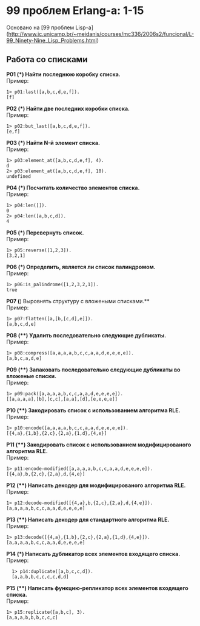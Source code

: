 99 проблем Erlang-а: 1-15
=================

Основано на [99 проблем Lisp-а] 
(http://www.ic.unicamp.br/~meidanis/courses/mc336/2006s2/funcional/L-99_Ninety-Nine_Lisp_Problems.html)

Работа со списками
-----------------

**P01 (*) Найти последнюю коробку списка.**  
Пример:

    1> p01:last([a,b,c,d,e,f]).
    [f]


**P02 (*) Найти две последних коробки списка.**  
Пример:

    1> p02:but_last([a,b,c,d,e,f]).
    [e,f]

**P03 (*) Найти N-й элемент списка.**  
Пример:

    1> p03:element_at([a,b,c,d,e,f], 4).
    d
    2> p03:element_at([a,b,c,d,e,f], 10).
    undefined

**P04 (*) Посчитать количество элементов списка.**  
Пример:

    1> p04:len([]).
    0
    2> p04:len([a,b,c,d]).
    4

**P05 (*) Перевернуть список.**  
Пример:

    1> p05:reverse([1,2,3]).
    [3,2,1]

**P06 (*) Определить, является ли список палиндромом.**  
Пример:

    1> p06:is_palindrome([1,2,3,2,1]).
    true

**P07 (**) Выровнять структуру с вложеными списками.**  
Пример:

    1> p07:flatten([a,[b,[c,d],e]]).
    [a,b,c,d,e]

__P08 (**) Удалить последовательно следующие дубликаты.__  
Пример:

    1> p08:compress([a,a,a,a,b,c,c,a,a,d,e,e,e,e]).
    [a,b,c,a,d,e]

__P09 (**) Запаковать последовательно следующие дубликаты во вложеные списки.__  
Пример:

    1> p09:pack([a,a,a,a,b,c,c,a,a,d,e,e,e,e]).
    [[a,a,a,a],[b],[c,c],[a,a],[d],[e,e,e,e]]

__P10 (**) Закодировать список с использованием алгоритма RLE.__  
Пример:

    1> p10:encode([a,a,a,a,b,c,c,a,a,d,e,e,e,e]).
    [{4,a},{1,b},{2,c},{2,a},{1,d},{4,e}]


__P11 (**) Закодировать список с использованием модифицированого алгоритма RLE.__  
Пример:

    1> p11:encode-modified([a,a,a,a,b,c,c,a,a,d,e,e,e,e]).
    [{4,a},b,{2,c},{2,a},d,{4,e}]

__P12 (**) Написать декодер для модифицированого алгоритма RLE.__  
Пример:

    1> p12:decode-modified([{4,a},b,{2,c},{2,a},d,{4,e}]).
    [a,a,a,a,b,c,c,a,a,d,e,e,e,e]

__P13 (**) Написать декодер для стандартного алгоритма RLE.__  
Пример:

    1> p13:decode([{4,a},{1,b},{2,c},{2,a},{1,d},{4,e}]).
    [a,a,a,a,b,c,c,a,a,d,e,e,e,e]

__P14 (*) Написать дубликатор всех элементов входящего списка.__  
Пример:

      1> p14:duplicate([a,b,c,c,d]).
      [a,a,b,b,c,c,c,c,d,d]

__P15 (**) Написать функцию-репликатор всех элементов входящего списка.__   
Пример:

    1> p15:replicate([a,b,c], 3).
    [a,a,a,b,b,b,c,c,c]

